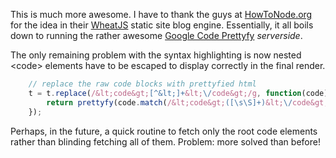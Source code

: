 This is much more awesome. I have to thank the guys at [HowToNode.org](http://howtonode.org) for the idea in their [WheatJS](http://github.com/creationix/wheat) static site blog engine. Essentially, it all boils down to running the rather awesome [Google Code Prettyfy](http://code.google.com/p/google-code-prettify/) _serverside_.

The only remaining problem with the syntax highlighting is now nested &lt;code&gt; elements have to be escaped to display correctly in the final render. 

``` javascript
    // replace the raw code blocks with prettyfied html
    t = t.replace(/&lt;code&gt;[^&lt;]+&lt;\/code&gt;/g, function(code) {
        return prettyfy(code.match(/&lt;code&gt;([\s\S]+)&lt;\/code&gt;/)[1]);
    });    
```

Perhaps, in the future, a quick routine to fetch only the root code elements rather than blinding fetching all of them. Problem: more solved than before! 
